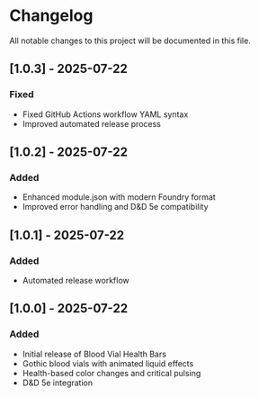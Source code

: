 # Changelog

All notable changes to this project will be documented in this file.

## [1.0.3] - 2025-07-22
### Fixed
- Fixed GitHub Actions workflow YAML syntax
- Improved automated release process

## [1.0.2] - 2025-07-22
### Added
- Enhanced module.json with modern Foundry format
- Improved error handling and D&D 5e compatibility

## [1.0.1] - 2025-07-22
### Added
- Automated release workflow

## [1.0.0] - 2025-07-22
### Added
- Initial release of Blood Vial Health Bars
- Gothic blood vials with animated liquid effects
- Health-based color changes and critical pulsing
- D&D 5e integration
